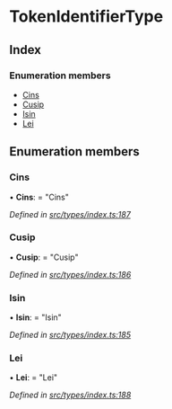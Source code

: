 # TokenIdentifierType

## Index

### Enumeration members

* [Cins](tokenidentifiertype.md#cins)
* [Cusip](tokenidentifiertype.md#cusip)
* [Isin](tokenidentifiertype.md#isin)
* [Lei](tokenidentifiertype.md#lei)

## Enumeration members

### Cins

• **Cins**: = "Cins"

_Defined in_ [_src/types/index.ts:187_](https://github.com/PolymathNetwork/polymesh-sdk/blob/a0872cf4/src/types/index.ts#L187)

### Cusip

• **Cusip**: = "Cusip"

_Defined in_ [_src/types/index.ts:186_](https://github.com/PolymathNetwork/polymesh-sdk/blob/a0872cf4/src/types/index.ts#L186)

### Isin

• **Isin**: = "Isin"

_Defined in_ [_src/types/index.ts:185_](https://github.com/PolymathNetwork/polymesh-sdk/blob/a0872cf4/src/types/index.ts#L185)

### Lei

• **Lei**: = "Lei"

_Defined in_ [_src/types/index.ts:188_](https://github.com/PolymathNetwork/polymesh-sdk/blob/a0872cf4/src/types/index.ts#L188)

